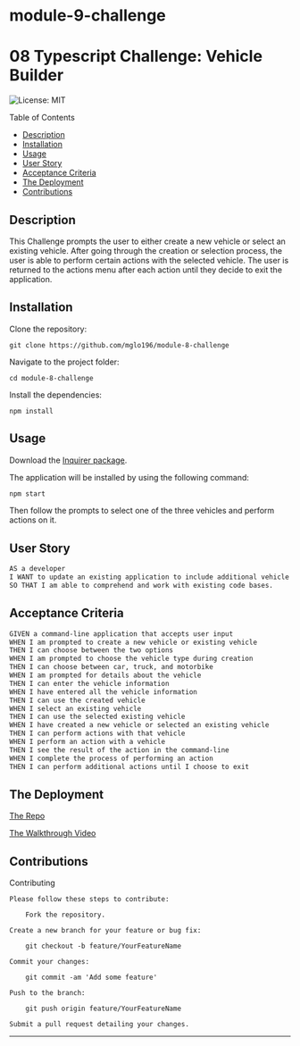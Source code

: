 # module-9-challenge
# 08 Typescript Challenge: Vehicle Builder

![License: MIT](https://img.shields.io/badge/License-MIT-yellow.svg)

Table of Contents

- [Description](#description)
- [Installation](#installation)
- [Usage](#usage)
- [User Story](#userstory)
- [Acceptance Criteria](#acceptancecriteria)
- [The Deployment](#thedeployment)
- [Contributions](#contributions)

## Description

This Challenge prompts the user to either create a new vehicle or select an existing vehicle. After going through the creation or selection process, the user is able to perform certain actions with the selected vehicle. The user is returned to the actions menu after each action until they decide to exit the application.


## Installation 

Clone the repository:

    git clone https://github.com/mglo196/module-8-challenge

Navigate to the project folder:

    cd module-8-challenge

Install the dependencies:

    npm install

## Usage

Download the [Inquirer package](https://www.npmjs.com/package/inquirer). 

The application will be installed by using the following command:

```bash
npm start
```

Then follow the prompts to select one of the three vehicles and perform actions on it.


## User Story

```md
AS a developer
I WANT to update an existing application to include additional vehicle types
SO THAT I am able to comprehend and work with existing code bases.
```

## Acceptance Criteria

```md
GIVEN a command-line application that accepts user input
WHEN I am prompted to create a new vehicle or existing vehicle
THEN I can choose between the two options
WHEN I am prompted to choose the vehicle type during creation
THEN I can choose between car, truck, and motorbike
WHEN I am prompted for details about the vehicle
THEN I can enter the vehicle information
WHEN I have entered all the vehicle information
THEN I can use the created vehicle
WHEN I select an existing vehicle
THEN I can use the selected existing vehicle
WHEN I have created a new vehicle or selected an existing vehicle
THEN I can perform actions with that vehicle
WHEN I perform an action with a vehicle
THEN I see the result of the action in the command-line
WHEN I complete the process of performing an action
THEN I can perform additional actions until I choose to exit
```

## The Deployment

[The Repo](https://github.com/mglo196/module-8-challenge)

[The Walkthrough Video](https://drive.google.com/file/d/1pnlYuCdxJoeBgpcRL02vIUTruO-LLBlk/view)

## Contributions

Contributing

    Please follow these steps to contribute:

        Fork the repository.

    Create a new branch for your feature or bug fix:

        git checkout -b feature/YourFeatureName

    Commit your changes:

        git commit -am 'Add some feature'

    Push to the branch:

        git push origin feature/YourFeatureName

    Submit a pull request detailing your changes.

---